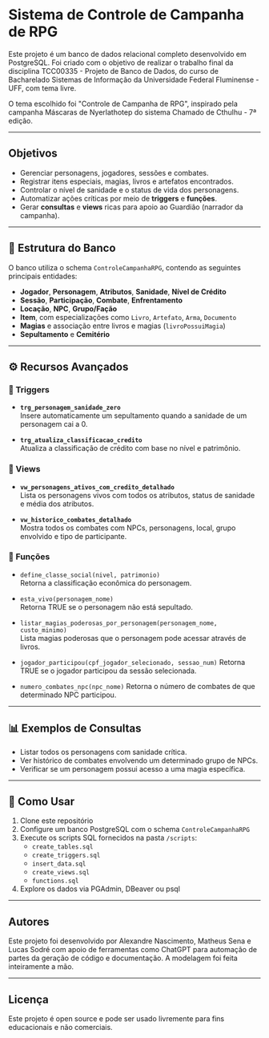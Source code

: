 # Sistema de Controle de Campanha de RPG

Este projeto é um banco de dados relacional completo desenvolvido em PostgreSQL. Foi criado com o objetivo de realizar o trabalho final da disciplina TCC00335 - Projeto de Banco de Dados, do curso de Bacharelado Sistemas de Informação da Universidade Federal Fluminense - UFF, com tema livre.

O tema escolhido foi "Controle de Campanha de RPG", inspirado pela campanha Máscaras de Nyerlathotep do sistema Chamado de Cthulhu - 7ª edição.

---

## Objetivos

- Gerenciar personagens, jogadores, sessões e combates.
- Registrar itens especiais, magias, livros e artefatos encontrados.
- Controlar o nível de sanidade e o status de vida dos personagens.
- Automatizar ações críticas por meio de **triggers** e **funções**.
- Gerar **consultas** e **views** ricas para apoio ao Guardião (narrador da campanha).

---

## 🧩 Estrutura do Banco

O banco utiliza o schema `ControleCampanhaRPG`, contendo as seguintes principais entidades:

- **Jogador**, **Personagem**, **Atributos**, **Sanidade**, **Nível de Crédito**
- **Sessão**, **Participação**, **Combate**, **Enfrentamento**
- **Locação**, **NPC**, **Grupo/Fação**
- **Item**, com especializações como `Livro`, `Artefato`, `Arma`, `Documento`
- **Magias** e associação entre livros e magias (`livroPossuiMagia`)
- **Sepultamento** e **Cemitério**

---

## ⚙️ Recursos Avançados

### 🔁 Triggers

- **`trg_personagem_sanidade_zero`**  
  Insere automaticamente um sepultamento quando a sanidade de um personagem cai a 0.

- **`trg_atualiza_classificacao_credito`**  
  Atualiza a classificação de crédito com base no nível e patrimônio.

### 🔎 Views

- **`vw_personagens_ativos_com_credito_detalhado`**  
  Lista os personagens vivos com todos os atributos, status de sanidade e média dos atributos.

- **`vw_historico_combates_detalhado`**  
  Mostra todos os combates com NPCs, personagens, local, grupo envolvido e tipo de participante.

### 🧠 Funções

- `define_classe_social(nivel, patrimonio)`  
  Retorna a classificação econômica do personagem.

- `esta_vivo(personagem_nome)`  
  Retorna TRUE se o personagem não está sepultado.

- `listar_magias_poderosas_por_personagem(personagem_nome, custo_minimo)`  
  Lista magias poderosas que o personagem pode acessar através de livros.

- `jogador_participou(cpf_jogador_selecionado, sessao_num)`
  Retorna TRUE se o jogador participou da sessão selecionada.

- `numero_combates_npc(npc_nome)`
  Retorna o número de combates de que determinado NPC participou.
---

## 📊 Exemplos de Consultas

- Listar todos os personagens com sanidade crítica.
- Ver histórico de combates envolvendo um determinado grupo de NPCs.
- Verificar se um personagem possui acesso a uma magia específica.

---

## 🚀 Como Usar

1. Clone este repositório
2. Configure um banco PostgreSQL com o schema `ControleCampanhaRPG`
3. Execute os scripts SQL fornecidos na pasta `/scripts`:
   - `create_tables.sql`
   - `create_triggers.sql`
   - `insert_data.sql`
   - `create_views.sql`
   - `functions.sql`
4. Explore os dados via PGAdmin, DBeaver ou psql

---

## Autores

Este projeto foi desenvolvido por Alexandre Nascimento, Matheus Sena e Lucas Sodré com apoio de ferramentas como ChatGPT para automação de partes da geração de código e documentação. A modelagem foi feita inteiramente a mão.

---

## Licença

Este projeto é open source e pode ser usado livremente para fins educacionais e não comerciais.
